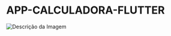 # APP-CALCULADORA-FLUTTER

<!DOCTYPE html>
<html lang="pt-BR">
<head>
    <meta charset="UTF-8">
    <meta name="viewport" content="width=device-width, initial-scale=1.0">
</head>
<body>
    <div class="imagem-container">
        <img src="[Projetos/Desafio 3/flutter_application_1/foto-do-projeto](https://github.com/marcaon13/APP-CALCULADORA-FLUTTER/blob/main/foto-do-projeto.png?raw=true)" alt="Descrição da Imagem">
    </div>
</body>
</html>
